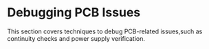 # Debugging PCB Issues
This section covers techniques to debug PCB-related issues,such as continuity checks and power supply verification.

